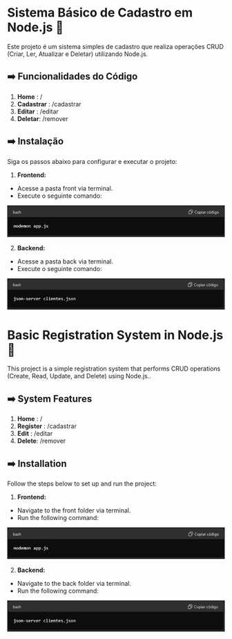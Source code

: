 # Sistema Básico de Cadastro em Node.js 🚀

Este projeto é um sistema simples de cadastro que realiza operações CRUD (Criar, Ler, Atualizar e Deletar) utilizando Node.js.

## ➡️ Funcionalidades do Código

1. **Home** :      /
2. **Cadastrar** : /cadastrar
3. **Editar** :    /editar
4. **Deletar**:    /remover


## ➡️ Instalação 

Siga os passos abaixo para configurar e executar o projeto:

1. **Frontend:**

- Acesse a pasta front via terminal.
- Execute o seguinte comando:

![alt text](image.png)


2. **Backend:**

- Acesse a pasta back via terminal.
- Execute o seguinte comando:

![alt text](image-1.png)


# Basic Registration System in Node.js 🚀

This project is a simple registration system that performs CRUD operations (Create, Read, Update, and Delete) using Node.js..

## ➡️ System Features

1. **Home** :      /
2. **Register** : /cadastrar
3. **Edit** :    /editar
4. **Delete**:    /remover


## ➡️ Installation

Follow the steps below to set up and run the project:

1. **Frontend:**

- Navigate to the front folder via terminal.
- Run the following command:

![alt text](image.png)


2. **Backend:**

- Navigate to the back folder via terminal.
- Run the following command:

![alt text](image-1.png)


